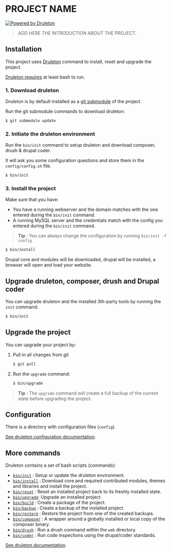 # PROJECT NAME

[![Powered by Druleton][icon-druleton]][link-druleton]


> ADD HERE THE INTRODUCTION ABOUT THE PROJECT.


## Installation
This project uses [Druleton][link-druleton] command to install, reset and
upgrade the project.

[Druleton requires][link-requirements] at least bash to run.


### 1. Download druleton
Druleton is by default installed as a [git submodule][link-git-submodule] of the
project.

Run the git submodule commands to download druleton:

```bash
$ git submodule update
```

### 2. Initiate the druleton environment
Run the `bin/init` command to setup druleton and download composer, drush &
drupal coder.

It will ask you some configuration questions and store them in the
`config/config.sh` file.

```bash
$ bin/init
```

### 3. Install the project
Make sure that you have:
* You have a running webserver and the domain matches with the one entered
  during the `bin/init` command.
* A running MySQL server and the credentials match with the config you entered
  during the `bin/init` command.

> **Tip** : You can always change the configuration by running
> `bin/init -f config`

```bash
$ bin/install
```

Drupal core and modules will be downloaded, drupal will be installed, a browser
will open and load your website.


## Upgrade druleton, composer, drush and Drupal coder
You can upgrade druleton and the installed 3th-party tools by running the `init`
command:

```bash
$ bin/init
```


## Upgrade the project
You can upgrade your project by:

1. Pull in all changes from git

   ```bash
   $ git pull
   ```
2. Run the `upgrade` command:

   ```bash
   $ bin/upgrade
   ```

> **Tip** : The `upgrade` command will create a full backup of the current state
> before upgrading the project.


## Configuration
There is a directory with configuration files (`config`).

[See druleton configuration documentation][link-config].


## More commands
Druleton contains a set of bash scripts (commands):

- [`bin/init`][link-command-init] : Setup or update the druleton environment.
- [`bin/install`][link-command-install] : Download core and required contributed
  modules, themes and libraries and install the project.
- [`bin/reset`][link-command-reset] : Reset an installed project back to its
  freshly installed state.
- [`bin/upgrade`][link-command-upgrade]: Upgrade an installed project.
- [`bin/build`][link-command-build] : Create a package of the project.
- [`bin/backup`][link-command-backup] : Create a backup of the installed project.
- [`bin/restore`][link-command-restore] : Restore the project from one of the
  created backups.
- [`bin/composer`][link-command-composer] : A wrapper around a globally installed or
  local copy of the composer binary.
- [`bin/drush`][link-command-drush] : Run a drush command within the `web`
  directory.
- [`bin/coder`][link-command-coder] : Run code inspections using the
  drupal/coder standards.

[See druleton documentation][link-documentation].



[icon-druleton]: https://img.shields.io/badge/powered%20by-druleton-blue.svg?style=flat-square
[link-druleton]: https://github.com/druleton/druleton

[link-git-submodule]: https://git-scm.com/book/en/v2/Git-Tools-Submodules

[link-documentation]: https://github.com/druleton/druleton/blob/master/docs/README.md
[link-requirements]: https://github.com/druleton/druleton/blob/master/docs/requirements.md
[link-config]: https://github.com/druleton/druleton/blob/master/docs/config.md

[link-command-init]: https://github.com/druleton/druleton/blob/master/docs/command-init.md
[link-command-install]: https://github.com/druleton/druleton/blob/master/docs/command-install.md
[link-command-reset]: https://github.com/druleton/druleton/blob/master/docs/command-reset.md
[link-command-upgrade]: https://github.com/druleton/druleton/blob/master/docs/command-upgrade.md
[link-command-build]: https://github.com/druleton/druleton/blob/master/docs/command-build.md
[link-command-backup]: https://github.com/druleton/druleton/blob/master/docs/command-backup.md
[link-command-restore]: https://github.com/druleton/druleton/blob/master/docs/command-restore.md
[link-command-composer]: https://github.com/druleton/druleton/blob/master/docs/command-composer.md
[link-command-drush]: https://github.com/druleton/druleton/blob/master/docs/command-drush.md
[link-command-coder]: https://github.com/druleton/druleton/blob/master/docs/command-coder.md
